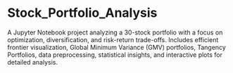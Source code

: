 # Stock_Portfolio_Analysis
A Jupyter Notebook project analyzing a 30-stock portfolio with a focus on optimization, diversification, and risk-return trade-offs. Includes efficient frontier visualization, Global Minimum Variance (GMV) portfolios, Tangency Portfolios, data preprocessing, statistical insights, and interactive plots for detailed analysis.
